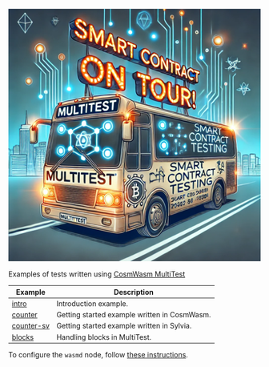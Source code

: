 ![mte](./mte.webp)

Examples of tests written using [CosmWasm MultiTest](https://crates.io/crates/cw-multi-test)

|         Example             | Description                                  |
|-----------------------------|----------------------------------------------|
| [intro](./intro)            | Introduction example.                        |
| [counter](./counter)        | Getting started example written in CosmWasm. |
| [counter-sv](./counter-sv)  | Getting started example written in Sylvia.   |
| [blocks](./blocks)          | Handling blocks in MultiTest.                |

To configure the `wasmd` node, follow [these instructions](./WASMD.md).
